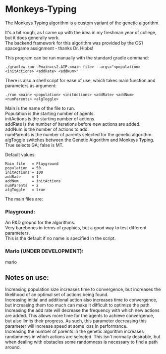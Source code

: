 # Monkeys-Typing
The Monkeys Typing algorithm is a custom variant of the genetic algorithm.

It's a bit rough, as I came up with the idea in my freshman year of college, but it does generally work.  
The backend framework for this algorithm was provided by the CS1 spacegame assignment - thanks Dr. Hibbs!

This program can be run manually with the standard gradle command:
```
./gradlew run -Pmain=cs2.AIP.<main file> --args="<population> <initActions> <addRate> <addNum>"
```

There is also a shell script for ease of use, which takes main function and parameters as argument:
```
./run <main> <population> <initActions> <addRate> <addNum> <numParents> <algToggle>
```

Main is the name of the file to run.  
Population is the starting number of agents.  
initActions is the starting number of actions.  
addRate is the number of iterations before new actions are added.  
addNum is the number of actions to add.  
numParents is the number of parents selected for the genetic algorithm.
algToggle switches between the Genetic Algorithm and Monkeys Typing. True selects GA; false is MT.

Default values:
```
Main file   = Playground
population  = 50
initActions = 100
addRate     = 1
addNum      = initActions
numParents  = 2
algToggle   = true
```

The main files are:

### Playground:
An R&D ground for the algorithms.   
Very barebones in terms of graphics, but a good way to test different parameters.  
This is the default if no name is specified in the script.

### Mario (UNDER DEVELOPMENT):
mario

## Notes on use:
Increasing population size increases time to convergence, but increases the likelihood of an optimal set of actions being found.  
Increasing initial and additional action also increases time to convergence, but increasing them too much can make it difficult to optimize the path.  
Increasing the add rate will decrease the frequency with which new actions are added. This allows more time for the agents to achieve convergence, but also limits their progress. As such, this parameter decreasing this parameter will increase speed at some loss in performance.  
Increasing the number of parents in the genetic algorithm increases randomness in which actions are selected. This isn't normally desirable, but when dealing with obstacles some randomness is necessary to find a path around.  

